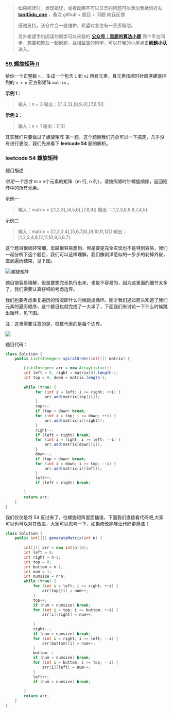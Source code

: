 

> 如果阅读时，发现错误，或者动画不可以显示的问题可以添加我微信好友  **[tan45du_one](https://raw.githubusercontent.com/tan45du/tan45du.github.io/master/个人微信.15egrcgqd94w.jpg)** ，备注  github  + 题目 + 问题  向我反馈
>
> 感谢支持，该仓库会一直维护，希望对各位有一丢丢帮助。
>
> 另外希望手机阅读的同学可以来我的 <u>[**公众号：袁厨的算法小屋**](https://raw.githubusercontent.com/tan45du/test/master/微信图片_20210320152235.2pthdebvh1c0.png)</u> 两个平台同步，想要和题友一起刷题，互相监督的同学，可以在我的小屋点击<u>[**刷题小队**](https://raw.githubusercontent.com/tan45du/test/master/微信图片_20210320152235.2pthdebvh1c0.png)</u>进入。 

### [59.螺旋矩阵 II](https://leetcode-cn.com/problems/spiral-matrix-ii)

给你一个正整数 `n` ，生成一个包含 `1` 到 `n2` 所有元素，且元素按顺时针顺序螺旋排列的 `n x n` 正方形矩阵 `matrix` 。

**示例 1：**

> 输入：n = 3
> 输出：[[1,2,3],[8,9,4],[7,6,5]]

**示例 2：**

> 输入：n = 1
> 输出：[[1]]

其实我们只要做过了螺旋矩阵 第一题，这个题目我们完全可以一下搞定，几乎没有进行更改，我们先来看下 **leetcode 54** 题的解析。



### leetcode 54 螺旋矩阵

题目描述

*给定一个包含 m* x n个元素的矩阵（m 行, n 列），请按照顺时针螺旋顺序，返回矩阵中的所有元素。



示例一

> 输入：matrix = [[1,2,3],[4,5,6],[7,8,9]]
> 输出：[1,2,3,6,9,8,7,4,5]

示例二

> 输入：matrix = [[1,2,3,4],[5,6,7,8],[9,10,11,12]]
> 输出：[1,2,3,4,8,12,11,10,9,5,6,7]



这个题目很细非常细，思路很容易想到，但是要是完全实现也不是特别容易，我们一起分析下这个题目，我们可以这样理解，我们像剥洋葱似的一步步的剥掉外皮，直到遍历结束，见下图。



*![螺旋矩阵](https://pic.leetcode-cn.com/1615813563-uUiWlF-file_1615813563382)*



题目很容易理解，但是要想完全执行出来，也是不容易的，因为这里面的细节太多了，我们需要认真仔细的考虑边界。



我们也要考虑重复遍历的情况即什么时候跳出循环。刚才我们通过箭头知道了我们元素的遍历顺序，这个题目也就完成了一大半了，下面我们来讨论一下什么时候跳出循环，见下图。



注：这里需要注意的是，框框代表的是每个边界。

![](https://img-blog.csdnimg.cn/20210318095839543.gif)

题目代码：

```java
class Solution {
    public List<Integer> spiralOrder(int[][] matrix) {

        List<Integer> arr = new ArrayList<>();
        int left = 0, right = matrix[0].length-1;
        int top = 0, down = matrix.length-1;
        
        while (true) {
             for (int i = left; i <= right; ++i) {
                 arr.add(matrix[top][i]);
             }
             top++;
             if (top > down) break;
             for (int i = top; i <= down; ++i) {
                 arr.add(matrix[i][right]);
             }
             right--;
             if (left > right) break;
             for (int i = right; i >= left; --i) {
                 arr.add(matrix[down][i]);
             }
             down--;
             if (top > down) break;
             for (int i = down; i >= top; --i) {
                 arr.add(matrix[i][left]);
             }
             left++;
             if (left > right) break;
             
        }
        return arr;
    }
}

```



我们仅仅是将 54 反过来了，往螺旋矩阵里面插值，下面我们直接看代码吧,大家可以也可以对其改进，大家可以思考一下，如果修改能够让代码更简洁！

```java
class Solution {
    public int[][] generateMatrix(int n) {
        
        int[][] arr = new int[n][n];
        int left = 0;
        int right = n-1;
        int top = 0;
        int buttom = n-1;
        int num = 1;
        int numsize = n*n;
        while (true) {
            for (int i = left; i <= right; ++i) {
                arr[top][i] = num++;               
            }
            top++;
            if (num > numsize) break;
            for (int i = top; i <= buttom; ++i) {
                arr[i][right] = num++;
               
            }
            right--;
            if (num > numsize) break;
            for (int i = right; i >= left; --i) {
                arr[buttom][i] = num++;
            }
            buttom--;
            if (num > numsize) break;
            for (int i = buttom; i >= top; --i) {
                arr[i][left] = num++;
            }
            left++;
            if (num > numsize) break;
            
        }
        return arr;
    }
}
```

